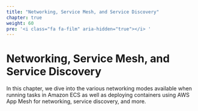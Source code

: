 ```yaml
---
title: "Networking, Service Mesh, and Service Discovery"
chapter: true
weight: 60
pre: '<i class="fa fa-film" aria-hidden="true"></i> '
---
```


# Networking, Service Mesh, and Service Discovery

In this chapter, we dive into the various networking modes available when running tasks in Amazon ECS as well as deploying containers using AWS App Mesh for networking, service discovery, and more.
